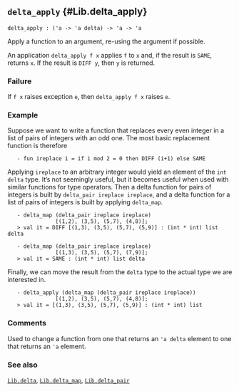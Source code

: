 ## `delta_apply` {#Lib.delta_apply}


```
delta_apply : ('a -> 'a delta) -> 'a -> 'a
```



Apply a function to an argument, re-using the argument if possible.


An application `delta_apply f x` applies `f` to `x` and, if the
result is `SAME`, returns `x`. If the result is `DIFF y`, then `y` is
returned.

### Failure

If `f x` raises exception `e`, then `delta_apply f x` raises `e`.

### Example

Suppose we want to write a function that replaces every even integer
in a list of pairs of integers with an odd one. The most basic
replacement function is therefore
    
       - fun ireplace i = if i mod 2 = 0 then DIFF (i+1) else SAME
    
Applying `ireplace` to an arbitrary integer would yield
an element of the `int delta` type. It’s not seemingly useful, but it
becomes useful when used with similar functions for type operators.
Then a delta function for pairs of integers is built by
`delta_pair ireplace ireplace`, and a delta function for a list of
pairs of integers is built by applying `delta_map`.
    
       - delta_map (delta_pair ireplace ireplace)
                   [(1,2), (3,5), (5,7), (4,8)];
       > val it = DIFF [(1,3), (3,5), (5,7), (5,9)] : (int * int) list delta
    
       - delta_map (delta_pair ireplace ireplace)
                   [(1,3), (3,5), (5,7), (7,9)];
       > val it = SAME : (int * int) list delta
    
Finally, we can move the result from the `delta` type
to the actual type we are interested in.
    
       - delta_apply (delta_map (delta_pair ireplace ireplace))
                   [(1,2), (3,5), (5,7), (4,8)];
       > val it = [(1,3), (3,5), (5,7), (5,9)] : (int * int) list
    



### Comments

Used to change a function from one that returns an `'a delta` element to
one that returns an `'a` element.

### See also

[`Lib.delta`](#Lib.delta), [`Lib.delta_map`](#Lib.delta_map), [`Lib.delta_pair`](#Lib.delta_pair)

